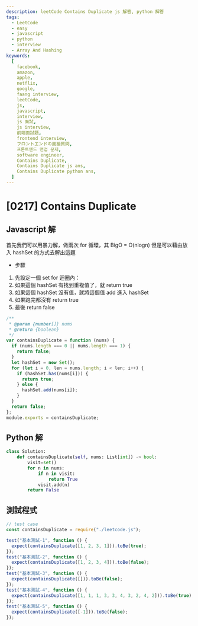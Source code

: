 ```yaml
---
description: leetCode Contains Duplicate js 解答, python 解答
tags:
  - LeetCode
  - easy
  - javascript
  - python
  - interview
  - Array And Hashing
keywords:
  [
    facebook,
    amazon,
    apple,
    netflix,
    google,
    faang interview,
    leetCode,
    js,
    javascript,
    interview,
    js 面試,
    js interview,
    前端面試題,
    frontend interview,
    フロントエンドの面接質問,
    프론트엔드 면접 문제,
    software engineer,
    Contains Duplicate,
    Contains Duplicate js ans,
    Contains Duplicate python ans,
  ]
---
```


# [0217] Contains Duplicate

## Javascript 解

首先我們可以用暴力解，做兩次 for 循環，其 BigO = O(nlogn)
但是可以藉由放入 hashSet 的方式去解出這題

- 步驟

1. 先設定一個 set
   for 迴圈內：
1. 如果這個 hashSet 有找到重複值了，就 return true
1. 如果這個 hashSet 沒有值，就將這個值 add 進入 hashSet
1. 如果跑完都沒有 return true
1. 最後 return false

```javascript
/**
 * @param {number[]} nums
 * @return {boolean}
 */
var containsDuplicate = function (nums) {
  if (nums.length === 0 || nums.length === 1) {
    return false;
  }
  let hashSet = new Set();
  for (let i = 0, len = nums.length; i < len; i++) {
    if (hashSet.has(nums[i])) {
      return true;
    } else {
      hashSet.add(nums[i]);
    }
  }
  return false;
};
module.exports = containsDuplicate;
```

## Python 解

```python
class Solution:
    def containsDuplicate(self, nums: List[int]) -> bool:
        visit=set()
        for n in nums:
            if n in visit:
                return True
            visit.add(n)
        return False
```

## 測試程式

```javascript
// test case
const containsDuplicate = require("./leetcode.js");

test("基本測試-1", function () {
  expect(containsDuplicate([1, 2, 3, 1])).toBe(true);
});
test("基本測試-2", function () {
  expect(containsDuplicate([1, 2, 3, 4])).toBe(false);
});
test("基本測試-3", function () {
  expect(containsDuplicate([])).toBe(false);
});
test("基本測試-4", function () {
  expect(containsDuplicate([1, 1, 1, 3, 3, 4, 3, 2, 4, 2])).toBe(true);
});
test("基本測試-5", function () {
  expect(containsDuplicate([-1])).toBe(false);
});
```
